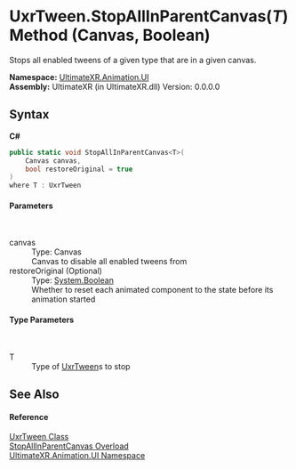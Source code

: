 # UxrTween.StopAllInParentCanvas(*T*) Method (Canvas, Boolean)
 

Stops all enabled tweens of a given type that are in a given canvas.

**Namespace:**&nbsp;<a href="N_UltimateXR_Animation_UI">UltimateXR.Animation.UI</a><br />**Assembly:**&nbsp;UltimateXR (in UltimateXR.dll) Version: 0.0.0.0

## Syntax

**C#**<br />
``` C#
public static void StopAllInParentCanvas<T>(
	Canvas canvas,
	bool restoreOriginal = true
)
where T : UxrTween

```


#### Parameters
&nbsp;<dl><dt>canvas</dt><dd>Type: Canvas<br />Canvas to disable all enabled tweens from</dd><dt>restoreOriginal (Optional)</dt><dd>Type: <a href="https://docs.microsoft.com/dotnet/api/system.boolean" target="_blank" rel="noopener noreferrer">System.Boolean</a><br />Whether to reset each animated component to the state before its animation started</dd></dl>

#### Type Parameters
&nbsp;<dl><dt>T</dt><dd>Type of <a href="T_UltimateXR_Animation_UI_UxrTween">UxrTween</a>s to stop</dd></dl>

## See Also


#### Reference
<a href="T_UltimateXR_Animation_UI_UxrTween">UxrTween Class</a><br /><a href="Overload_UltimateXR_Animation_UI_UxrTween_StopAllInParentCanvas">StopAllInParentCanvas Overload</a><br /><a href="N_UltimateXR_Animation_UI">UltimateXR.Animation.UI Namespace</a><br />